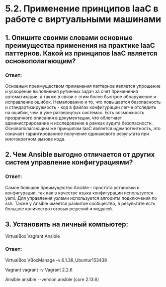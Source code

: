 # 5.2. Применение принципов IaaC в работе с виртуальными машинами

##        1. Опишите своими словами основные преимущества применения на практике IaaC паттернов. Какой из принципов IaaC является основополагающим?

### Ответ:

Основным преимуществом применения паттернов является упрощение и ускорение выполнения рутинных задач за счет применения автоматизации, а также в связи с этим более быстрое обнаружение и исправление ошибок. Немаловажно и то, что повышается безопасность и стандартизируемость - код в файлах конфигурации легче отследить на ошибки, чем в уже развернутых системах. Есть возможность прозрачного описания в документации, что облегчает администрирование и исследование в рамках аудита безопасности. 
Основополагающим же принципом IaaC является идемпотентность, это означает гарантированное получение одинакового результата при многократном вызове кода.

##        2. Чем Ansible выгодно отличается от других систем управление конфигурациями?


### Ответ:

  Самое большое преимущество Ansible - простота установки и конфигурации, так как в качестве языка конфигурации используется yaml. Для управления узлами используется алгоритм подключения по ssh. Также у Ansible имеется развитое сообщество, в результате есть большое количество готовых решений и модулей.


##       3. Установить на личный компьютер:

VirtualBox
Vagrant
Ansible

### Ответ:

   VirtualBox
   VBoxManage -v
   6.1.38_Ubuntur153438
    
   Vagrant
   vagrant -v
   Vagrant 2.2.6
	
   Ansible
   ansible --version
   ansible [core 2.13.6]
